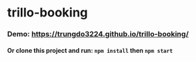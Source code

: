 # trillo-booking
### Demo: https://trungdo3224.github.io/trillo-booking/
#### Or clone this project and run: `npm install` then `npm start`

